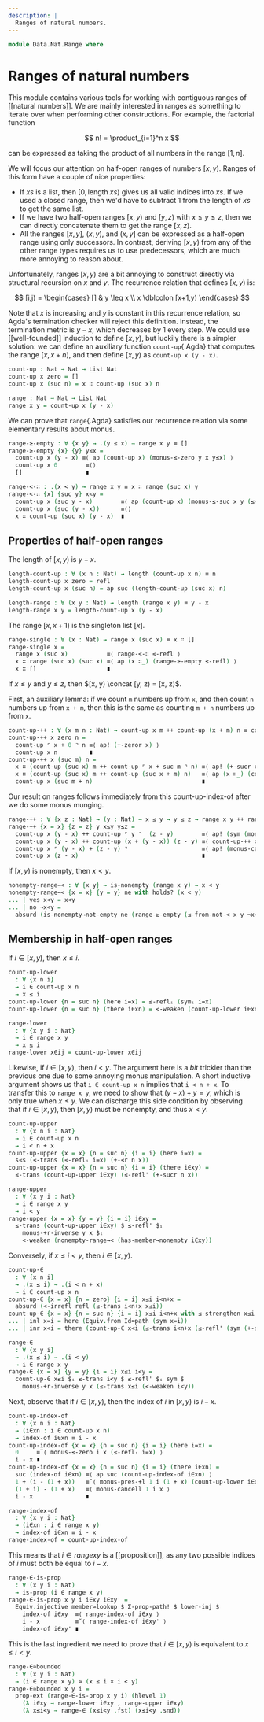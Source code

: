 ```yaml
---
description: |
  Ranges of natural numbers.
---
```


<!--
```agda
open import 1Lab.Prelude

open import Data.List.Membership
open import Data.Nat.Properties
open import Data.List.NonEmpty
open import Data.List.Base
open import Data.Nat.Order
open import Data.Dec.Base
open import Data.Nat.Base
open import Data.Fin.Base hiding (_≤_; _<_)
open import Data.Sum.Base
```
-->

```agda
module Data.Nat.Range where
```

<!--
```agda
private variable
  x y : Nat
```
-->

# Ranges of natural numbers

This module contains various tools for working with contiguous ranges
of [[natural numbers]]. We are mainly interested in ranges as something
to iterate over when performing other constructions. For example, the
factorial function

$$
n! = \product_{i=1}^n x
$$

can be expressed as taking the product of all numbers in the range
$[1, n]$.

We will focus our attention on half-open ranges of numbers $[x, y)$.
Ranges of this form have a couple of nice properties:

- If $xs$ is a list, then $[0, \mathrm{length}\; xs)$ gives us all valid indices into $xs$.
  If we used a closed range, then we'd have to subtract 1 from the length of
  $xs$ to get the same list.
- If we have two half-open ranges $[x, y)$ and $[y,z)$ with $x \leq y \leq z$,
  then we can directly concatenate them to get the range $[x, z)$.
- All the ranges $[x,y]$, $(x,y)$, and $(x,y]$ can be expressed as a
  half-open range using only successors. In contrast, deriving $[x,y)$
  from any of the other range types requires us to use predecessors,
  which are much more annoying to reason about.

Unfortunately, ranges $[x,y)$ are a bit annoying to construct directly
via structural recursion on $x$ and $y$. The recurrence relation that
defines $[x,y)$ is:

$$
[i,j) =
\begin{cases}
  [] & y \leq x \\
  x \dblcolon [x+1,y)
\end{cases}
$$

Note that $x$ is increasing and $y$ is constant in this recurrence relation,
so Agda's termination checker will reject this definition. Instead, the
termination metric is $y - x$, which decreases by 1 every step.
We could use [[well-founded]] induction to define $[x,y)$, but luckily
there is a simpler solution: we can define an auxiliary function
`count-up`{.Agda} that computes the range $[x,x+n)$, and then define
$[x,y)$ as `count-up x (y - x)`.

```agda
count-up : Nat → Nat → List Nat
count-up x zero = []
count-up x (suc n) = x ∷ count-up (suc x) n

range : Nat → Nat → List Nat
range x y = count-up x (y - x)
```

We can prove that `range`{.Agda} satisfies our recurrence relation
via some elementary results about monus.

```agda
range-≥-empty : ∀ {x y} → .(y ≤ x) → range x y ≡ []
range-≥-empty {x} {y} y≤x =
  count-up x (y - x) ≡⟨ ap (count-up x) (monus-≤-zero y x y≤x) ⟩
  count-up x 0        ≡⟨⟩
  []                  ∎

range-<-∷ : .(x < y) → range x y ≡ x ∷ range (suc x) y
range-<-∷ {x} {suc y} x<y =
  count-up x (suc y - x)        ≡⟨ ap (count-up x) (monus-≤-suc x y (≤-peel x<y)) ⟩
  count-up x (suc (y - x))      ≡⟨⟩
  x ∷ count-up (suc x) (y - x)  ∎
```

## Properties of half-open ranges

The length of $[x,y)$ is $y - x$.

```agda
length-count-up : ∀ (x n : Nat) → length (count-up x n) ≡ n
length-count-up x zero = refl
length-count-up x (suc n) = ap suc (length-count-up (suc x) n)

length-range : ∀ (x y : Nat) → length (range x y) ≡ y - x
length-range x y = length-count-up x (y - x)
```

The range $[x,x+1)$ is the singleton list $[x]$.

```agda
range-single : ∀ (x : Nat) → range x (suc x) ≡ x ∷ []
range-single x =
  range x (suc x)           ≡⟨ range-<-∷ ≤-refl ⟩
  x ∷ range (suc x) (suc x) ≡⟨ ap (x ∷_) (range-≥-empty ≤-refl) ⟩
  x ∷ []                    ∎
```

If $x \leq y$ and $y \leq z$, then $[x, y) \concat [y, z) = [x, z)$.

First, an auxiliary lemma: if we count `m` numbers up from `x`, and then
count `n` numbers up from `x + m`, then this is the same as counting
`m + n` numbers up from `x`.

```agda
count-up-++ : ∀ (x m n : Nat) → count-up x m ++ count-up (x + m) n ≡ count-up x (m + n)
count-up-++ x zero n =
  count-up ⌜ x + 0 ⌝ n ≡⟨ ap! (+-zeror x) ⟩
  count-up x n         ∎
count-up-++ x (suc m) n =
  x ∷ (count-up (suc x) m ++ count-up ⌜ x + suc m ⌝ n) ≡⟨ ap! (+-sucr x m) ⟩
  x ∷ (count-up (suc x) m ++ count-up (suc x + m) n)   ≡⟨ ap (x ∷_) (count-up-++ (suc x) m n) ⟩
  count-up x (suc m + n)                               ∎
```

Our result on ranges follows immediately from this count-up-index-of after we do
some monus munging.

```agda
range-++ : ∀ {x z : Nat} → (y : Nat) → x ≤ y → y ≤ z → range x y ++ range y z ≡ range x z
range-++ {x = x} {z = z} y x≤y y≤z =
  count-up x (y - x) ++ count-up ⌜ y ⌝  (z - y)        ≡⟨ ap! (sym (monus-+l-inverse x y x≤y)) ⟩
  count-up x (y - x) ++ count-up (x + (y - x)) (z - y) ≡⟨ count-up-++ x (y - x) (z - y) ⟩
  count-up x ⌜ (y - x) + (z - y) ⌝                     ≡⟨ ap! (monus-cancel-outer x y z x≤y y≤z) ⟩
  count-up x (z - x)                                   ∎
```

<!--
```agda
range-∷r : x ≤ y → range x (suc y) ≡ range x y ∷r y
range-∷r {x = x} {y = y} x≤y =
  range x (suc y)                  ≡˘⟨ range-++ y x≤y ≤-ascend ⟩
  range x y ++ ⌜ range y (suc y) ⌝ ≡⟨ ap! (range-single y) ⟩
  range x y ∷r y                   ∎
```
-->

If $[x,y)$ is nonempty, then $x < y$.

```agda
nonempty-range→< : ∀ {x y} → is-nonempty (range x y) → x < y
nonempty-range→< {x = x} {y = y} ne with holds? (x < y)
... | yes x<y = x<y
... | no ¬x<y =
  absurd (is-nonempty→not-empty ne (range-≥-empty (≤-from-not-< x y ¬x<y)))
```

## Membership in half-open ranges

If $i \in [x,y)$, then $x \leq i$.

```agda
count-up-lower
  : ∀ {x n i}
  → i ∈ count-up x n
  → x ≤ i
count-up-lower {n = suc n} (here i=x) = ≤-reflᵢ (symᵢ i=x)
count-up-lower {n = suc n} (there i∈xn) = <-weaken (count-up-lower i∈xn)

range-lower
  : ∀ {x y i : Nat}
  → i ∈ range x y
  → x ≤ i
range-lower x∈ij = count-up-lower x∈ij
```

Likewise, if $i \in [x,y)$, then $i < y$. The argument here is a *bit*
trickier than the previous one due to some annoying monus manipulation.
A short inductive argument shows us that `i ∈ count-up x n` implies
that `i < n + x`. To transfer this to `range x y`, we need to show
that $(y - x) + y = y$, which is only true when $x \leq y$. We can
discharge this side condition by observing that if $i \in [x,y)$,
then $[x,y)$ must be nonempty, and thus $x < y$.

```agda
count-up-upper
  : ∀ {x n i : Nat}
  → i ∈ count-up x n
  → i < n + x
count-up-upper {x = x} {n = suc n} {i = i} (here i=x) =
  s≤s (≤-trans (≤-reflᵢ i=x) (+-≤r n x))
count-up-upper {x = x} {n = suc n} {i = i} (there i∈xy) =
  ≤-trans (count-up-upper i∈xy) (≤-refl' (+-sucr n x))

range-upper
  : ∀ {x y i : Nat}
  → i ∈ range x y
  → i < y
range-upper {x = x} {y = y} {i = i} i∈xy =
  ≤-trans (count-up-upper i∈xy) $ ≤-refl' $ᵢ
    monus-+r-inverse y x $ᵢ
    <-weaken (nonempty-range→< (has-member→nonempty i∈xy))
```

Conversely, if $x \leq i < y$, then $i \in [x, y)$.

```agda
count-up-∈
  : ∀ {x n i}
  → .(x ≤ i) → .(i < n + x)
  → i ∈ count-up x n
count-up-∈ {x = x} {n = zero} {i = i} x≤i i<n+x =
  absurd (<-irrefl refl (≤-trans i<n+x x≤i))
count-up-∈ {x = x} {n = suc n} {i = i} x≤i i<n+x with ≤-strengthen x≤i
... | inl x=i = here (Equiv.from Id≃path (sym x=i))
... | inr x<i = there (count-up-∈ x<i (≤-trans i<n+x (≤-refl' (sym (+-sucr n x)))))

range-∈
  : ∀ {x y i}
  → .(x ≤ i) → .(i < y)
  → i ∈ range x y
range-∈ {x = x} {y = y} {i = i} x≤i i<y =
  count-up-∈ x≤i $ᵢ ≤-trans i<y $ ≤-refl' $ᵢ sym $
    monus-+r-inverse y x (≤-trans x≤i (<-weaken i<y))
```

Next, observe that if $i \in [x,y)$, then the index of $i$
in $[x,y)$ is $i - x$.

```agda
count-up-index-of
  : ∀ {x n i : Nat}
  → (i∈xn : i ∈ count-up x n)
  → index-of i∈xn ≡ i - x
count-up-index-of {x = x} {n = suc n} {i = i} (here i=x) =
  0     ≡˘⟨ monus-≤-zero i x (≤-reflᵢ i=x) ⟩
  i - x ∎
count-up-index-of {x = x} {n = suc n} {i = i} (there i∈xn) =
  suc (index-of i∈xn) ≡⟨ ap suc (count-up-index-of i∈xn) ⟩
  1 + (i - (1 + x))   ≡˘⟨ monus-pres-+l 1 i (1 + x) (count-up-lower i∈xn) ⟩
  (1 + i) - (1 + x)   ≡⟨ monus-cancell 1 i x ⟩
  i - x               ∎

range-index-of
  : ∀ {x y i : Nat}
  → (i∈xn : i ∈ range x y)
  → index-of i∈xn ≡ i - x
range-index-of = count-up-index-of
```

This means that $i \in range x y$ is a [[proposition]],
as any two possible indices of $i$ must both be equal
to $i - x$.

```agda
range-∈-is-prop
  : ∀ (x y i : Nat)
  → is-prop (i ∈ range x y)
range-∈-is-prop x y i i∈xy i∈xy' =
  Equiv.injective member≃lookup $ Σ-prop-path! $ lower-inj $
    index-of i∈xy  ≡⟨ range-index-of i∈xy ⟩
    i - x          ≡˘⟨ range-index-of i∈xy' ⟩
    index-of i∈xy' ∎
```

This is the last ingredient we need to prove that $i \in [x,y)$
is equivalent to $x \leq i < y$.

```agda
range-∈≃bounded
  : ∀ (x y i : Nat)
  → (i ∈ range x y) ≃ (x ≤ i × i < y)
range-∈≃bounded x y i =
  prop-ext (range-∈-is-prop x y i) (hlevel 1)
    (λ i∈xy → range-lower i∈xy , range-upper i∈xy)
    (λ x≤i<y → range-∈ (x≤i<y .fst) (x≤i<y .snd))
```
